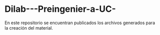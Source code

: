 # Dilab---Preingenier-a-UC-
En este repositorio se encuentran publicados los archivos generados para la creación del material. 
